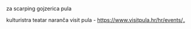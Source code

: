 za scarping
gojzerica pula

kulturistra
teatar naranča
visit pula - https://www.visitpula.hr/hr/events/„
